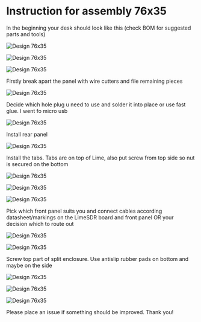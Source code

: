 
# Instruction for assembly 76x35


In the beginning your desk should look like this (check BOM for suggested parts and tools)

![Design 76x35](https://github.com/luftek/LimeSDR-USB/raw/master/hardware/plug/1v2/Enclosure/0v5_76x35_+4conn/images/real/0v5_real_4.jpg)

![Design 76x35](https://github.com/luftek/LimeSDR-USB/raw/master/hardware/plug/1v2/Enclosure/0v5_76x35_+4conn/images/real/0v5_real_2.jpg)

![Design 76x35](https://github.com/luftek/LimeSDR-USB/raw/master/hardware/plug/1v2/Enclosure/0v5_76x35_+4conn/images/real/0v5_real_1.jpg)

Firstly break apart the panel with wire cutters and file remaining pieces

![Design 76x35](https://github.com/luftek/LimeSDR-USB/raw/master/hardware/plug/1v2/Enclosure/0v5_76x35_+4conn/images/real/0v5_real_9.jpg)

Decide which hole plug u need to use and solder it into place or use fast glue. I went fo micro usb

![Design 76x35](https://github.com/luftek/LimeSDR-USB/raw/master/hardware/plug/1v2/Enclosure/0v5_76x35_+4conn/images/real/0v5_real_10.jpg)

Install rear panel

![Design 76x35](https://github.com/luftek/LimeSDR-USB/raw/master/hardware/plug/1v2/Enclosure/0v5_76x35_+4conn/images/real/0v5_real_11.jpg)

Install the tabs. Tabs are on top of Lime, also put screw from top side so nut is secured on the bottom

![Design 76x35](https://github.com/luftek/LimeSDR-USB/raw/master/hardware/plug/1v2/Enclosure/0v5_76x35_+4conn/images/real/0v5_real_12.jpg)

![Design 76x35](https://github.com/luftek/LimeSDR-USB/raw/master/hardware/plug/1v2/Enclosure/0v5_76x35_+4conn/images/real/0v5_real_13.jpg)

![Design 76x35](https://github.com/luftek/LimeSDR-USB/raw/master/hardware/plug/1v2/Enclosure/0v5_76x35_+4conn/images/real/0v5_real_14.jpg)

Pick which front panel suits you and connect cables according datasheet/markings on the LimeSDR board and front panel OR your decision which to route out

![Design 76x35](https://github.com/luftek/LimeSDR-USB/raw/master/hardware/plug/1v2/Enclosure/0v5_76x35_+4conn/images/real/0v5_real_22.jpg)

![Design 76x35](https://github.com/luftek/LimeSDR-USB/raw/master/hardware/plug/1v2/Enclosure/0v5_76x35_+4conn/images/real/0v5_real_19.jpg)

Screw top part of split enclosure.
Use antislip rubber pads on bottom and maybe on the side

![Design 76x35](https://github.com/luftek/LimeSDR-USB/raw/master/hardware/plug/1v2/Enclosure/0v5_76x35_+4conn/images/real/0v5_real_24.jpg)

![Design 76x35](https://github.com/luftek/LimeSDR-USB/raw/master/hardware/plug/1v2/Enclosure/0v5_76x35_+4conn/images/real/0v5_real_25.jpg)

![Design 76x35](https://github.com/luftek/LimeSDR-USB/raw/master/hardware/plug/1v2/Enclosure/0v5_76x35_+4conn/images/real/0v5_real_26.jpg)

Please place an issue if something should be improved. Thank you!